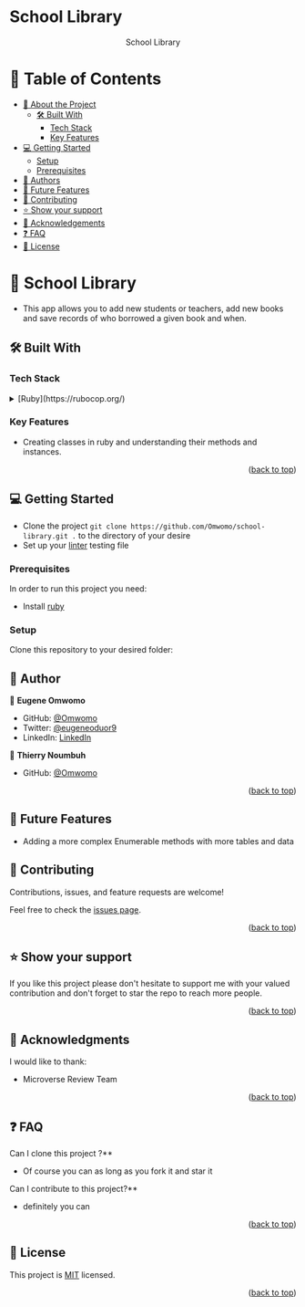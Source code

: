 # School Library

<a name="readme-top"></a>

<div align="center">
  <p>School Library</p>
</div>

<a name="readme-top"></a>

# 📗 Table of Contents

- [📖 About the Project](#about-project)
  - [🛠 Built With](#built-with)
    - [Tech Stack](#tech-stack)
    - [Key Features](#key-features)
- [💻 Getting Started](#getting-started)
  - [Setup](#setup)
  - [Prerequisites](#prerequisites)
- [👥 Authors](#authors)
- [🔭 Future Features](#future-features)
- [🤝 Contributing](#contributing)
- [⭐️ Show your support](#support)
- [🙏 Acknowledgements](#acknowledgements)
- [❓ FAQ](#faq)
- [📝 License](#license)

# 📖 School Library <a name="about-project"></a>

- This app allows you to add new students or teachers, add new books and save records of who borrowed a given book and when.


## 🛠 Built With <a name="built-with"></a>

### Tech Stack <a name="tech-stack"></a>

<details>
<summary>[Ruby](https://rubocop.org/)</summary>

</details>

<!-- Features -->

### Key Features <a name="key-features"></a>

- Creating classes in ruby and understanding their methods and instances.

<p align="right">(<a href="#readme-top">back to top</a>)</p>

<!-- GETTING STARTED -->

## 💻 Getting Started <a name="getting-started"></a>

- Clone the project `git clone https://github.com/Omwomo/school-library.git .` to the directory of your desire
- Set up your [linter](https://github.com/microverseinc/linters-config/blob/master/ruby/) testing file

### Prerequisites

In order to run this project you need:

- Install [ruby](https://rubocop.org/)

### Setup

Clone this repository to your desired folder:


## 👥 Author <a name="author"></a>

👤 **Eugene Omwomo**

- GitHub: [@Omwomo](https://github.com/Omwomo)
- Twitter: [@eugeneoduor9](https://twitter.com/eugeneoduor9)
- LinkedIn: [LinkedIn](https://linkedin.com/in/Omwomo)


👤 **Thierry Noumbuh**
- GitHub: [@Omwomo](https://github.com/axcell-0)


<p align="right">(<a href="#readme-top">back to top</a>)</p>

## 🔭 Future Features
- Adding a more complex Enumerable methods with more tables and data

## 🤝 Contributing <a name="contributing"></a>

Contributions, issues, and feature requests are welcome!

Feel free to check the [issues page](https://github.com/Omwomo/school-library/issues).

<p align="right">(<a href="#readme-top">back to top</a>)</p>

## ⭐️ Show your support <a name="support"></a>

If you like this project please don't hesitate to support me with your valued contribution and don't forget to star the repo to reach more
people.

<p align="right">(<a href="#readme-top">back to top</a>)</p>

## 🙏 Acknowledgments <a name="acknowledgements"></a>

I would like to thank:
- Microverse Review Team

<p align="right">(<a href="#readme-top">back to top</a>)</p>

## ❓ FAQ <a name="faq"></a>

Can I clone this project ?\*\*

- Of course you can as long as you fork it and star it

Can I contribute to this project?\*\*

- definitely you can

<p align="right">(<a href="#readme-top">back to top</a>)</p>

## 📝 License <a name="license"></a>

This project is [MIT](LICENSE) licensed.

<p align="right">(<a href="#readme-top">back to top</a>)</p>
